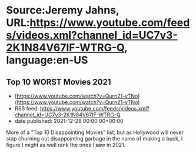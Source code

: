 # Source:Jeremy Jahns, URL:https://www.youtube.com/feeds/videos.xml?channel_id=UC7v3-2K1N84V67IF-WTRG-Q, language:en-US

## Top 10 WORST Movies 2021
 - [https://www.youtube.com/watch?v=Qurn21-vTNo](https://www.youtube.com/watch?v=Qurn21-vTNo)
 - RSS feed: https://www.youtube.com/feeds/videos.xml?channel_id=UC7v3-2K1N84V67IF-WTRG-Q
 - date published: 2021-12-28 00:00:00+00:00

More of a "Top 10 Disappointing Movies" list, but as Hollywood will never stop churning out disappointing garbage in the name of making a buck, I figure I might as well rank the ones I saw in 2021.

